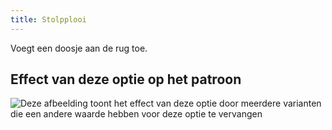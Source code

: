 ```yaml
---
title: Stolpplooi
---
```


Voegt een doosje aan de rug toe.

## Effect van deze optie op het patroon

![Deze afbeelding toont het effect van deze optie door meerdere varianten die een andere waarde hebben voor deze optie te vervangen](simon_boxpleat_sample.svg "Effect van deze optie op het patroon")
